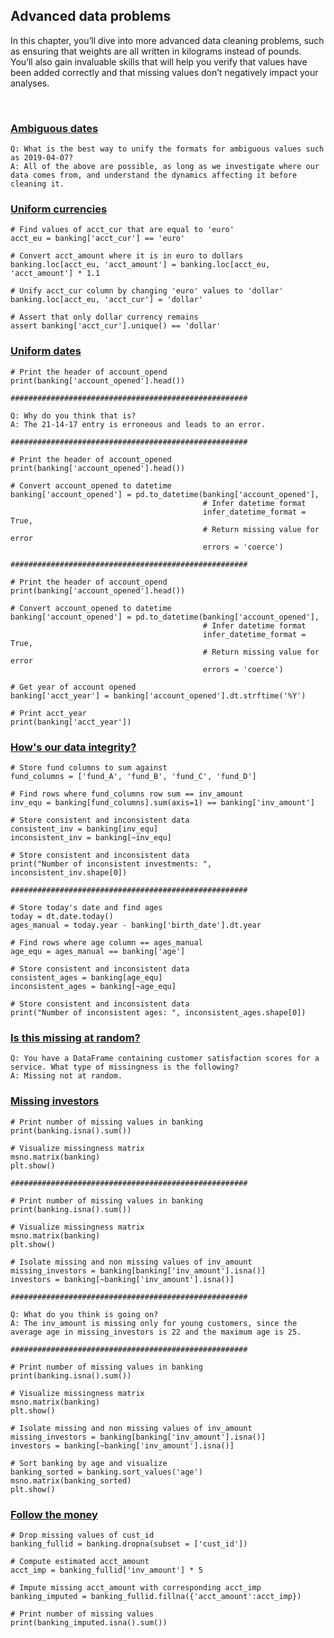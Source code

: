 ## Advanced data problems

In this chapter, you’ll dive into more advanced data cleaning problems, such as ensuring that weights are all written in kilograms instead of pounds. You’ll also gain invaluable skills that will help you verify that values have been added correctly and that missing values don’t negatively impact your analyses.

<br>

### [Ambiguous dates](https://campus.datacamp.com/courses/cleaning-data-in-python/advanced-data-problems-3?ex=2)

```
Q: What is the best way to unify the formats for ambiguous values such as 2019-04-07?
A: All of the above are possible, as long as we investigate where our data comes from, and understand the dynamics affecting it before cleaning it.
```

### [Uniform currencies](https://campus.datacamp.com/courses/cleaning-data-in-python/advanced-data-problems-3?ex=3)

```
# Find values of acct_cur that are equal to 'euro'
acct_eu = banking['acct_cur'] == 'euro'

# Convert acct_amount where it is in euro to dollars
banking.loc[acct_eu, 'acct_amount'] = banking.loc[acct_eu, 'acct_amount'] * 1.1 

# Unify acct_cur column by changing 'euro' values to 'dollar'
banking.loc[acct_eu, 'acct_cur'] = 'dollar'

# Assert that only dollar currency remains
assert banking['acct_cur'].unique() == 'dollar'
```

### [Uniform dates](https://campus.datacamp.com/courses/cleaning-data-in-python/advanced-data-problems-3?ex=4)

```
# Print the header of account_opend
print(banking['account_opened'].head())

#####################################################

Q: Why do you think that is?
A: The 21-14-17 entry is erroneous and leads to an error.

#####################################################

# Print the header of account_opened
print(banking['account_opened'].head())

# Convert account_opened to datetime
banking['account_opened'] = pd.to_datetime(banking['account_opened'],
                                           # Infer datetime format
                                           infer_datetime_format = True,
                                           # Return missing value for error
                                           errors = 'coerce') 

#####################################################

# Print the header of account_opend
print(banking['account_opened'].head())

# Convert account_opened to datetime
banking['account_opened'] = pd.to_datetime(banking['account_opened'],
                                           # Infer datetime format
                                           infer_datetime_format = True,
                                           # Return missing value for error
                                           errors = 'coerce') 

# Get year of account opened
banking['acct_year'] = banking['account_opened'].dt.strftime('%Y')

# Print acct_year
print(banking['acct_year'])
```

### [How's our data integrity?](https://campus.datacamp.com/courses/cleaning-data-in-python/advanced-data-problems-3?ex=7)

```
# Store fund columns to sum against
fund_columns = ['fund_A', 'fund_B', 'fund_C', 'fund_D']

# Find rows where fund_columns row sum == inv_amount
inv_equ = banking[fund_columns].sum(axis=1) == banking['inv_amount']

# Store consistent and inconsistent data
consistent_inv = banking[inv_equ]
inconsistent_inv = banking[~inv_equ]

# Store consistent and inconsistent data
print("Number of inconsistent investments: ", inconsistent_inv.shape[0])

#####################################################

# Store today's date and find ages
today = dt.date.today()
ages_manual = today.year - banking['birth_date'].dt.year

# Find rows where age column == ages_manual
age_equ = ages_manual == banking['age']

# Store consistent and inconsistent data
consistent_ages = banking[age_equ]
inconsistent_ages = banking[~age_equ]

# Store consistent and inconsistent data
print("Number of inconsistent ages: ", inconsistent_ages.shape[0])

```
### [Is this missing at random?](https://campus.datacamp.com/courses/cleaning-data-in-python/advanced-data-problems-3?ex=9)

```
Q: You have a DataFrame containing customer satisfaction scores for a service. What type of missingness is the following? 
A: Missing not at random.
```

### [Missing investors](https://campus.datacamp.com/courses/cleaning-data-in-python/advanced-data-problems-3?ex=10)

```
# Print number of missing values in banking
print(banking.isna().sum())

# Visualize missingness matrix
msno.matrix(banking)
plt.show()

#####################################################

# Print number of missing values in banking
print(banking.isna().sum())

# Visualize missingness matrix
msno.matrix(banking)
plt.show()

# Isolate missing and non missing values of inv_amount
missing_investors = banking[banking['inv_amount'].isna()]
investors = banking[~banking['inv_amount'].isna()]

#####################################################

Q: What do you think is going on?
A: The inv_amount is missing only for young customers, since the average age in missing_investors is 22 and the maximum age is 25.

#####################################################

# Print number of missing values in banking
print(banking.isna().sum())

# Visualize missingness matrix
msno.matrix(banking)
plt.show()

# Isolate missing and non missing values of inv_amount
missing_investors = banking[banking['inv_amount'].isna()]
investors = banking[~banking['inv_amount'].isna()]

# Sort banking by age and visualize
banking_sorted = banking.sort_values('age')
msno.matrix(banking_sorted)
plt.show()
```

### [Follow the money](https://campus.datacamp.com/courses/cleaning-data-in-python/advanced-data-problems-3?ex=11)

```
# Drop missing values of cust_id
banking_fullid = banking.dropna(subset = ['cust_id'])

# Compute estimated acct_amount
acct_imp = banking_fullid['inv_amount'] * 5

# Impute missing acct_amount with corresponding acct_imp
banking_imputed = banking_fullid.fillna({'acct_amount':acct_imp})

# Print number of missing values
print(banking_imputed.isna().sum())

```